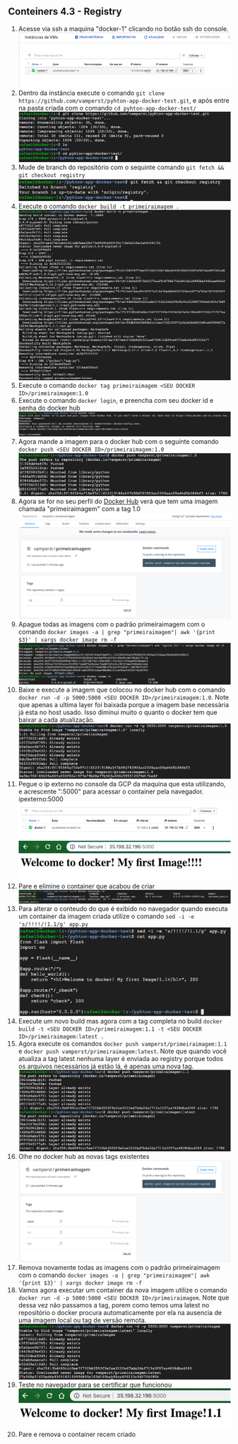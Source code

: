 ## Conteiners 4.3 - Registry

1. Acesse via ssh a maquina "docker-1" clicando no botão ssh do console.
![img/sshdocker1.png](img/sshdocker1.png)
2. Dentro da instância execute o comando `git clone https://github.com/vamperst/pyhton-app-docker-test.git`, e após entre na pasta criada com o comando `cd pyhton-app-docker-test/`
![img/gitclone.png](img/gitclone.png)
3. Mude de branch do repositório com o sequinte comando `git fetch && git checkout registry`
   ![img/gitfetch.png](img/gitfetch.png)
4. Execute o comando `docker build -t primeiraimagem .`
   ![img/dockerbuild1.png](img/dockerbuild1.png)
5. Execute o comando `docker tag primeiraimagem <SEU DOCKER ID>/primeiraimagem:1.0`
6. Execute o comando `docker login`, e preencha com seu docker id e senha do docker hub
    ![img/dockerlogin.png](img/dockerlogin.png)
7. Agora mande a imagem para o docker hub com o seguinte comando `docker push <SEU DOCKER ID>/primeiraimagem:1.0`
   ![img/dockerpush1.png](img/dockerpush1.png)
8. Agora se for no seu perfil do [Docker Hub](https://hub.docker.com/) verá que tem uma imagem chamada "primeiraimagem" com a tag 1.0
   ![img/dockerhublook.png](img/dockerhublook.png)
9. Apague todas as imagens com o padrão primeiraimagem com o comando `docker images -a | grep "primeiraimagem"| awk '{print $3}' | xargs docker image rm -f `
    ![img/dockerrmall.png](img/dockerrmall.png)
10. Baixe e execute a imagem que colocou no docker hub com o comando `docker run -d -p 5000:5000 <SEU DOCKER ID>/primeiraimagem:1.0`. Note que apenas a ultima layer foi baixada porque a imagem base necessària já esta no host usado. Isso diminui muito o quanto o docker tem que baixar a cada atualização.
    ![img/dockerrun1.png](img/dockerrun1.png)
11. Pegue o ip externo no console da GCP da maquina que esta utilizando, e acrescente ":5000" para acessar o container pela navegador. ipexterno:5000
    ![img/ipexterno.png](img/ipexterno.png)
    ![img/firstimage.png](img/firstimage.png)
12. Pare e elimine o container que acabou de criar
    ![img/dockerrm1.png](img/dockerrm1.png)
13. Para alterar o conteudo do que é exibido no navegador quando executa um container da imagem criada utilize o comando `sed -i -e 's/!!!!/!1.1/g' app.py`
    ![img/sed1.png](img/sed1.png)
14. Execute um novo build mas agora com a tag completa no build `docker build -t <SEU DOCKER ID>/primeiraimagem:1.1 -t <SEU DOCKER ID>/primeiraimagem:latest .`
15. Agora execute os comandos `docker push vamperst/primeiraimagem:1.1` e `docker push vamperst/primeiraimagem:latest`. Note que quando você atualiza a tag latest nenhuma layer é enviada ao registry porque todos os arquivos necessàrios já estão lá, é apenas uma nova tag.
    ![img/dockerpush2.png](img/dockerpush2.png)
16. Olhe no docker hub as novas tags existentes
    ![img/dockerhub2.png](img/dockerhub2.png)
17. Remova novamente todas as imagens com o padrão primeiraimagem com o comando `docker images -a | grep "primeiraimagem"| awk '{print $3}' | xargs docker image rm -f`
18. Vamos agora executar um container da nova imagem utilize o comando `docker run -d -p 5000:5000 <SEU DOCKER ID>/primeiraimagem`. Note que dessa vez não passamos a tag, porem como temos uma latest no repositório o docker procura automaticamente por ela na ausencia de uma imagem local ou tag de versão remota.
![img/runlatest.png](img/runlatest.png)
19. Teste no navegador para se certificar que funcionou
    ![img/firstimage1.png](img/firstimage1.png)
20. Pare e remova o container recem criado


